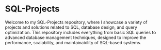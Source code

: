 # SQL-Projects
Welcome to my SQL-Projects repository, where I showcase a variety of projects and solutions related to SQL, database design, and query optimization. This repository includes everything from basic SQL queries to advanced database management techniques, designed to improve the performance, scalability, and maintainability of SQL-based systems.
